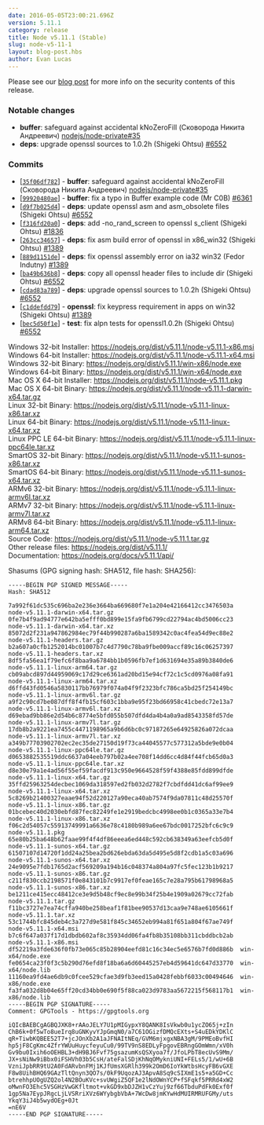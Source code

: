 ```yaml
---
date: 2016-05-05T23:00:21.696Z
version: 5.11.1
category: release
title: Node v5.11.1 (Stable)
slug: node-v5-11-1
layout: blog-post.hbs
author: Evan Lucas
---
```


Please see our [blog post](https://nodejs.org/en/blog/vulnerability/openssl-may-2016) for more info on the security contents of this release.

### Notable changes

* **buffer**: safeguard against accidental kNoZeroFill (Сковорода Никита Андреевич) [nodejs/node-private#35](https://github.com/nodejs/node-private/pull/35)
* **deps**: upgrade openssl sources to 1.0.2h (Shigeki Ohtsu) [#6552](https://github.com/nodejs/node/pull/6552)

### Commits

* [[`35f06df782`](https://github.com/nodejs/node/commit/35f06df782)] - **buffer**: safeguard against accidental kNoZeroFill (Сковорода Никита Андреевич) [nodejs/node-private#35](https://github.com/nodejs/node-private/pull/35)
* [[`99920480ae`](https://github.com/nodejs/node/commit/99920480ae)] - **buffer**: fix a typo in Buffer example code (Mr C0B) [#6361](https://github.com/nodejs/node/pull/6361)
* [[`d9f7b025d4`](https://github.com/nodejs/node/commit/d9f7b025d4)] - **deps**: update openssl asm and asm_obsolete files (Shigeki Ohtsu) [#6552](https://github.com/nodejs/node/pull/6552)
* [[`f316fd20a0`](https://github.com/nodejs/node/commit/f316fd20a0)] - **deps**: add -no_rand_screen to openssl s_client (Shigeki Ohtsu) [#1836](https://github.com/nodejs/node/pull/1836)
* [[`263cc34657`](https://github.com/nodejs/node/commit/263cc34657)] - **deps**: fix asm build error of openssl in x86_win32 (Shigeki Ohtsu) [#1389](https://github.com/nodejs/node/pull/1389)
* [[`889d1151de`](https://github.com/nodejs/node/commit/889d1151de)] - **deps**: fix openssl assembly error on ia32 win32 (Fedor Indutny) [#1389](https://github.com/nodejs/node/pull/1389)
* [[`ba49b636b8`](https://github.com/nodejs/node/commit/ba49b636b8)] - **deps**: copy all openssl header files to include dir (Shigeki Ohtsu) [#6552](https://github.com/nodejs/node/pull/6552)
* [[`cdad83a789`](https://github.com/nodejs/node/commit/cdad83a789)] - **deps**: upgrade openssl sources to 1.0.2h (Shigeki Ohtsu) [#6552](https://github.com/nodejs/node/pull/6552)
* [[`c1ddefdd79`](https://github.com/nodejs/node/commit/c1ddefdd79)] - **openssl**: fix keypress requirement in apps on win32 (Shigeki Ohtsu) [#1389](https://github.com/nodejs/node/pull/1389)
* [[`bec5d50f1e`](https://github.com/nodejs/node/commit/bec5d50f1e)] - **test**: fix alpn tests for openssl1.0.2h (Shigeki Ohtsu) [#6552](https://github.com/nodejs/node/pull/6552)



Windows 32-bit Installer: https://nodejs.org/dist/v5.11.1/node-v5.11.1-x86.msi<br>
Windows 64-bit Installer: https://nodejs.org/dist/v5.11.1/node-v5.11.1-x64.msi<br>
Windows 32-bit Binary: https://nodejs.org/dist/v5.11.1/win-x86/node.exe<br>
Windows 64-bit Binary: https://nodejs.org/dist/v5.11.1/win-x64/node.exe<br>
Mac OS X 64-bit Installer: https://nodejs.org/dist/v5.11.1/node-v5.11.1.pkg<br>
Mac OS X 64-bit Binary: https://nodejs.org/dist/v5.11.1/node-v5.11.1-darwin-x64.tar.gz<br>
Linux 32-bit Binary: https://nodejs.org/dist/v5.11.1/node-v5.11.1-linux-x86.tar.xz<br>
Linux 64-bit Binary: https://nodejs.org/dist/v5.11.1/node-v5.11.1-linux-x64.tar.xz<br>
Linux PPC LE 64-bit Binary: https://nodejs.org/dist/v5.11.1/node-v5.11.1-linux-ppc64le.tar.xz<br>
SmartOS 32-bit Binary: https://nodejs.org/dist/v5.11.1/node-v5.11.1-sunos-x86.tar.xz<br>
SmartOS 64-bit Binary: https://nodejs.org/dist/v5.11.1/node-v5.11.1-sunos-x64.tar.xz<br>
ARMv6 32-bit Binary: https://nodejs.org/dist/v5.11.1/node-v5.11.1-linux-armv6l.tar.xz<br>
ARMv7 32-bit Binary: https://nodejs.org/dist/v5.11.1/node-v5.11.1-linux-armv7l.tar.xz<br>
ARMv8 64-bit Binary: https://nodejs.org/dist/v5.11.1/node-v5.11.1-linux-arm64.tar.xz<br>
Source Code: https://nodejs.org/dist/v5.11.1/node-v5.11.1.tar.gz<br>
Other release files: https://nodejs.org/dist/v5.11.1/<br>
Documentation: https://nodejs.org/docs/v5.11.1/api/

Shasums (GPG signing hash: SHA512, file hash: SHA256):
```
-----BEGIN PGP SIGNED MESSAGE-----
Hash: SHA512

7a992f61dc535c696ba2e236e3664ba669680f7e1a204e42166412cc3476503a  node-v5.11.1-darwin-x64.tar.gz
0fe7b4f9ad94777e642ba5efff0bd899e15fa9fb6799cd22794ac4bd5006cc23  node-v5.11.1-darwin-x64.tar.xz
85072d2f231a947862984ec79f44b990287a6ba1589342c0ac4fea54d9ec88e2  node-v5.11.1-headers.tar.gz
b2a607a0cfb1252014bc01007b7c4d7790c78ba9fbe009accf89c16c06257397  node-v5.11.1-headers.tar.xz
8df5fa56ea1f79efc6f8baa9a6784bb1b0596fb7ef1d631694e35a89b3840de6  node-v5.11.1-linux-arm64.tar.gz
cb09abcd897d44959069c17d29ce6361ad20bd15e94cf72c1c5cd0976a08fa91  node-v5.11.1-linux-arm64.tar.xz
d6ffd43fd0546a5830117bb76979f074a04f9f2323bfc786ca5bd25f254149bc  node-v5.11.1-linux-armv6l.tar.gz
a9f2c90cd7be087dff8f4fb15cf603c1bba9e95f23bd66958c41cbedc72e13a7  node-v5.11.1-linux-armv6l.tar.xz
d69ebad9bb86e2d54b6c8774e5bfd055b507dfd4da4b4a0a9ad8543358fd57de  node-v5.11.1-linux-armv7l.tar.gz
17db8b2a9221ea7455c4471198965a9b6d6bc0c97187265e64925826a072dcaa  node-v5.11.1-linux-armv7l.tar.xz
a349b77703902702ec2ec35de27150d19f73ca44045577c577312a5bde9e0b04  node-v5.11.1-linux-ppc64le.tar.gz
d0653882535519ddc6637a04eeb797b02a4ee708f14dd6cc4d84f44fcb65d0a3  node-v5.11.1-linux-ppc64le.tar.xz
d8e30e79a1e4ad56f55ef59facdf913c950e9664528f59f4388e85fdd899dfde  node-v5.11.1-linux-x64.tar.gz
35ffd25963254decbec1069da318597ed2fb032d2782f7cbdfdd41dc6af99ee9  node-v5.11.1-linux-x64.tar.xz
5c8269b21400327eaae94f52d220127a90eca40ab7574f9da07811c48d25570f  node-v5.11.1-linux-x86.tar.gz
01bcebec40d2030ebfd87fec82249fe1e2919bedcbc4998ee0b1c0365a33e7b4  node-v5.11.1-linux-x86.tar.xz
f06c2d54057c55913749991a6636e78c4180b989a6ee67bdc0017252bfc6c9c9  node-v5.11.1.pkg
65e80b25ba648b62faae99f4f4df86eeea6ed448c592cb638349a63eefcb5d0f  node-v5.11.1-sunos-x64.tar.gz
61507107d14720f1dd24a25bea2bd626ebda63da5d495e5d8f2cdb1a5c03a696  node-v5.11.1-sunos-x64.tar.xz
24e9095e7fdb1765d2acf569209a194b16c048374a804a97fc5fec123b1b9217  node-v5.11.1-sunos-x86.tar.gz
c211f830ccb2198571f0e843101b7c9917ef0feae165c7e28a795b61798968a5  node-v5.11.1-sunos-x86.tar.xz
be1211ce415ecc48412ce3e9d5b48cf9ec8e99b34f25b4e1909a02679cc72fab  node-v5.11.1.tar.gz
f11bc3727e7ea74cffa940be258beaf1f81bee90537d13caa9e748ae6105661f  node-v5.11.1.tar.xz
53c1744bfc845deb4c3a727d9e581f845c34652eb994a81f651a804f67ae749f  node-v5.11.1-x64.msi
b7c6f647a037f17d1dbdb602af8c35934dd06fa4fb8b35108bb311cbddbcb2ab  node-v5.11.1-x86.msi
df52219a3fde636f0fb73e065c85b28904eefd81c16c34ec5e6576b7fd0d886b  win-x64/node.exe
fe0654ca23f0f3c5b290d76efd8f18ba6a6d60445257eb4d59641dc647d33770  win-x64/node.lib
11160ea9fd4ae6db9c0fcee529cfae3d9fb3eed15a0428febbf6033c00494646  win-x86/node.exe
fa3fa032d8b04e65ff20cd34bb0e690f5f88ca023d9783aa5672215f568117b1  win-x86/node.lib
-----BEGIN PGP SIGNATURE-----
Comment: GPGTools - https://gpgtools.org

iQIcBAEBCgAGBQJXK8+rAAoJELY7U1pMIGypxY8QANK8IsVkwb0u1ycZO65j+zIn
ChB6k+0f5wTo8ueIrq8uGNKyvYJpGmqN0/a7C61OGizfDMQcEXts+S4uEDkYDKlC
qR+TiwbKQBEE52T7+jcJOnXb2A1aJFNAItNEq/GVM6mjxgxNBA3gM/9PMEoBvfHI
hp5jF8CgKmc4ZfrYWUuHuycfeyuCu0/99TV9nS8EDLyFpgovEBRngGOmWmn/xV0h
Gv9bu0Ixih6oOEHBL3+dH9BJ6Fvf75gsazumKsQSXyoa7f/JfoLPbT8ecUvS9Mm/
JX+sNiNw9iBbx0iFSHVh03b5CsH/ateFalSDjKhNqOMykniUNI+FELs5/1/wU+6B
VzniJpbRR9tU2A0FdARvbnFMj1KJfUmsXGRlh399k2OmD6IoYkWtbsHcyFB6vGXE
F8w8UihBHQ69GAzTltQnyn3QO7s/0kF9UqozAJ3ApvA8Sq9cSIXmE1s5+a5GD+Cc
btrehhpUOgUZQ2ol4N2BOuKVc+svUWgiZ5QF1e2lNdOWnYCP+fSFqkf5PRRd4xW2
oMwnFO3Ehc5VSGHzVwGKfltmot+vkGD9xbDJZH1vCzYuj9zf66TbduPdFk0Exf0f
1gp5Na7EypJRgcLjLVSRriXVz6WYybgbVbA+7WcDw8jmKYwHdMUIRMRUFGMy/uts
YkqY3iJ4b5wydOEg+0Jt
=nE6V
-----END PGP SIGNATURE-----

```
